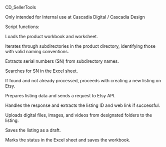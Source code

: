CD_SellerTools

Only intended for Internal use at Cascadia Digital / Cascadia Design 


Script functions:

Loads the product workbook and worksheet.

Iterates through subdirectories in the product directory, identifying those with valid naming conventions.

Extracts serial numbers (SN) from subdirectory names.

Searches for SN in the Excel sheet.

If found and not already processed, proceeds with creating a new listing on Etsy.

Prepares listing data and sends a request to Etsy API.

Handles the response and extracts the listing ID and web link if successful.

Uploads digital files, images, and videos from designated folders to the listing.

Saves the listing as a draft.

Marks the status in the Excel sheet and saves the workbook.
